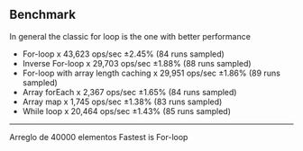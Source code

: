 ## Benchmark

In general the classic for loop is the one with better performance

 - For-loop x 43,623 ops/sec ±2.45% (84 runs sampled)
 - Inverse For-loop x 29,703 ops/sec ±1.88% (88 runs sampled)
 - For-loop with array length caching x 29,951 ops/sec ±1.86% (89 runs sampled)
 - Array forEach x 2,367 ops/sec ±1.65% (84 runs sampled)
 - Array map x 1,745 ops/sec ±1.38% (83 runs sampled)
 - While loop x 20,464 ops/sec ±1.43% (85 runs sampled)


----------


Arreglo de 40000 elementos
Fastest is For-loop
